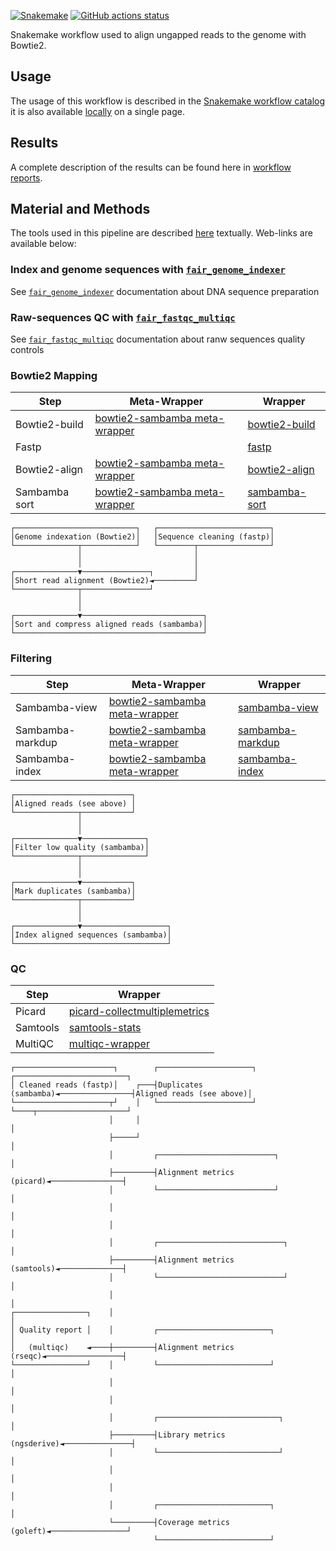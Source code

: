 [![Snakemake](https://img.shields.io/badge/snakemake-≥7.29.0-brightgreen.svg)](https://snakemake.github.io)
[![GitHub actions status](https://github.com/tdayris/fair_genome_indexer/workflows/Tests/badge.svg?branch=main)](https://github.com/tdayris/fair_genome_indexer/actions?query=branch%3Amain+workflow%3ATests)

Snakemake workflow used to align ungapped reads to the genome with Bowtie2.

## Usage

The usage of this workflow is described in the [Snakemake workflow catalog](https://snakemake.github.io/snakemake-workflow-catalog?usage=tdayris/fair_bowtie2_mapping) it is also available [locally](https://github.com/tdayris/fair_bowtie2_mapping/blob/main/workflow/report/usage.rst) on a single page.
 
## Results

A complete description of the results can be found here in [workflow reports](https://github.com/tdayris/fair_bowtie2_mapping/blob/main/workflow/report/results.rst).

## Material and Methods

The tools used in this pipeline are described [here](https://github.com/tdayris/fair_bowtie2_mapping/blob/main/workflow/report/material_methods.rst) textually. Web-links are available below:


### Index and genome sequences with [`fair_genome_indexer`](https://github.com/tdayris/fair_genome_indexer/)

See [`fair_genome_indexer`](https://github.com/tdayris/fair_genome_indexer/) documentation about DNA sequence preparation

### Raw-sequences QC with [`fair_fastqc_multiqc`](https://github.com/tdayris/fair_fastqc_multiqc/)

See  [`fair_fastqc_multiqc`](https://github.com/tdayris/fair_fastqc_multiqc/) documentation about ranw sequences quality controls

### Bowtie2 Mapping

| Step          | Meta-Wrapper                                                                                                              | Wrapper                                                                                           |
| ------------- | ------------------------------------------------------------------------------------------------------------------------- | ------------------------------------------------------------------------------------------------- |
| Bowtie2-build | [bowtie2-sambamba meta-wrapper](https://snakemake-wrappers.readthedocs.io/en/v3.4.1/meta-wrappers/bowtie2_sambamba.html) | [bowtie2-build](https://snakemake-wrappers.readthedocs.io/en/v3.4.1/wrappers/bowtie2/build.html) |
| Fastp         |                                                                                                                           | [fastp](https://snakemake-wrappers.readthedocs.io/en/v3.4.1/wrappers/fastp.html)                  |
| Bowtie2-align | [bowtie2-sambamba meta-wrapper](https://snakemake-wrappers.readthedocs.io/en/v3.4.1/meta-wrappers/bowtie2_sambamba.html) | [bowtie2-align](https://snakemake-wrappers.readthedocs.io/en/v3.4.1/wrappers/bowtie2/align.html) |
| Sambamba sort | [bowtie2-sambamba meta-wrapper](https://snakemake-wrappers.readthedocs.io/en/v3.4.1/meta-wrappers/bowtie2_sambamba.html) | [sambamba-sort](https://snakemake-wrappers.readthedocs.io/en/v3.4.1/wrappers/sambamba/sort.html) |

```
┌───────────────────────────┐   ┌─────────────────────────┐
│Genome indexation (Bowtie2)│   │Sequence cleaning (fastp)│
└──────────────┬────────────┘   └────────┬────────────────┘
               │                         │                 
               │                         │                 
┌──────────────▼───────────────┐         │                 
│Short read alignment (Bowtie2)◄─────────┘                 
└──────────────┬───────────────┘                           
               │                                           
               │                                           
┌──────────────▼───────────────────────────┐               
│Sort and compress aligned reads (sambamba)│               
└──────────────────────────────────────────┘               
```


### Filtering

| Step             | Meta-Wrapper                                                                                                   | Wrapper                                                                                                 |
| ---------------- | ------------------------------------------------------------------------------------------------------------------------- | ------------------------------------------------------------------------------------------------------- |
| Sambamba-view    | [bowtie2-sambamba meta-wrapper](https://snakemake-wrappers.readthedocs.io/en/v3.4.1/meta-wrappers/bowtie2_sambamba.html) | [sambamba-view](https://snakemake-wrappers.readthedocs.io/en/v3.4.1/wrappers/sambamba/view.html)       |
| Sambamba-markdup | [bowtie2-sambamba meta-wrapper](https://snakemake-wrappers.readthedocs.io/en/v3.4.1/meta-wrappers/bowtie2_sambamba.html) | [sambamba-markdup](https://snakemake-wrappers.readthedocs.io/en/v3.4.1/wrappers/sambamba/markdup.html) |
| Sambamba-index   | [bowtie2-sambamba meta-wrapper](https://snakemake-wrappers.readthedocs.io/en/v3.4.1/meta-wrappers/bowtie2_sambamba.html) | [sambamba-index](https://snakemake-wrappers.readthedocs.io/en/v3.4.1/wrappers/sambamba/index.html)     |

```
┌──────────────────────────┐        
│Aligned reads (see above) │        
└──────────────┬───────────┘        
               │                    
               │                    
┌──────────────▼──────────────┐     
│Filter low quality (sambamba)│     
└──────────────┬──────────────┘     
               │                    
               │                    
┌──────────────▼───────────┐        
│Mark duplicates (sambamba)│        
└──────────────┬───────────┘        
               │                    
               │                    
┌──────────────▼───────────────────┐
│Index aligned sequences (sambamba)│
└──────────────────────────────────┘
```

### QC

| Step     | Wrapper                                                                                                                          |
| -------- | -------------------------------------------------------------------------------------------------------------------------------- |
| Picard   | [picard-collectmultiplemetrics](https://snakemake-wrappers.readthedocs.io/en/v3.4.1/wrappers/picard/collectmultiplemetrics.html) |
| Samtools | [samtools-stats](https://snakemake-wrappers.readthedocs.io/en/v3.4.1/wrappers/samtools/stats.html)                               |
| MultiQC  | [multiqc-wrapper](https://snakemake-wrappers.readthedocs.io/en/v3.4.1/wrappers/multiqc.html)                                     |

```
┌──────────────────────┐        ┌─────────────────────┐                ┌─────────────────────────┐
│ Cleaned reads (fastp)│    ┌───┤Duplicates (sambamba)◄────────────────┤Aligned reads (see above)│
└─────────────────────┬┘    │   └─────────────────────┘                └────┬────────────────────┘
                      │     │                                               │                     
                      ├─────┘                                               │                     
                      │         ┌──────────────────────────┐                │                     
                      ├─────────┤Alignment metrics (picard)◄────────────────┤                     
                      │         └──────────────────────────┘                │                     
                      │                                                     │                     
                      │                                                     │                     
                      │         ┌────────────────────────────┐              │                     
                      ├─────────┤Alignment metrics (samtools)◄──────────────┤                     
                      │         └────────────────────────────┘              │                     
                      │                                                     │                     
┌────────────────┐    │                                                     │                     
│ Quality report │    │         ┌─────────────────────────┐                 │                     
│   (multiqc)    ◄────┼─────────┤Alignment metrics (rseqc)◄─────────────────┤                     
└────────────────┘    │         └─────────────────────────┘                 │                     
                      │                                                     │                     
                      │                                                     │                     
                      │         ┌───────────────────────────┐               │                     
                      ├─────────┤Library metrics (ngsderive)◄───────────────┤                     
                      │         └───────────────────────────┘               │                     
                      │                                                     │                     
                      │                                                     │                     
                      │         ┌─────────────────────────┐                 │                     
                      └─────────┤Coverage metrics (goleft)◄─────────────────┘                     
                                └─────────────────────────┘                                       
```
